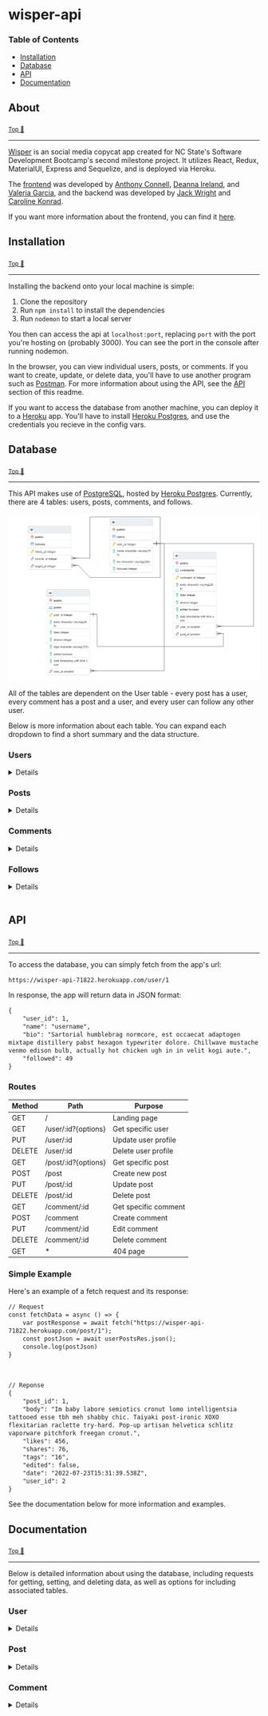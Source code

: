 # wisper-api
### Table of Contents
* [Installation](#installation)
* [Database](#database)
* [API](#api)
* [Documentation](#documentation)

## About
<sub>[Top :arrow_up_small:](#table-of-contents)</sub>
<hr>

[Wisper](https://wisper-1.herokuapp.com/) is an social media copycat app created for NC State's Software Development Bootcamp's second milestone project. It utilizes React, Redux, MaterialUI, Express and Sequelize, and is deployed via Heroku.

The [frontend](https://github.com/AnthonyConnell/wisper-frontend) was developed by [Anthony Connell](https://github.com/AnthonyConnell), [Deanna Ireland](https://github.com/Typerfish), and [Valeria Garcia](https://github.com/valgarciav), and the backend was developed by [Jack Wright](https://github.com/Werefox22) and [Caroline Konrad](https://github.com/carolinekonrad).

If you want more information about the frontend, you can find it [here](https://github.com/AnthonyConnell/wisper-frontend).

## Installation
<sub>[Top :arrow_up_small:](#table-of-contents)</sub>
<hr>

Installing the backend onto your local machine is simple:

1. Clone the repository
2. Run `npm install` to install the dependencies
3. Run `nodemon` to start a local server

You then can access the api at `localhost:port`, replacing `port` with the port you're hosting on (probably 3000). You can see the port in the console after running nodemon.

In the browser, you can view individual users, posts, or comments. If you want to create, update, or delete data, you'll have to use another program such as [Postman](https://www.postman.com/). For more information about using the API, see the [API](#api) section of this readme.

If you want to access the database from another machine, you can deploy it to a [Heroku](https://www.heroku.com/home) app. You'll have to install [Heroku Postgres](https://elements.heroku.com/addons/heroku-postgresql), and use the credentials you recieve in the config vars.

## Database
<sub>[Top :arrow_up_small:](#table-of-contents)</sub>
<hr>

This API makes use of [PostgreSQL](https://www.postgresql.org), hosted by [Heroku Postgres](https://elements.heroku.com/addons/heroku-postgresql). Currently, there are 4 tables: users, posts, comments, and follows.

![Database ERD](./assets/erd.png)

All of the tables are dependent on the User table - every post has a user, every comment has a post and a user, and every user can follow any other user.

Below is more information about each table. You can expand each dropdown to find a short summary and the data structure. 

### Users
<details>
<hr>

### Summary
The Users table holds basic information about the user, such as the name and bio. Each user has posts, comments, and follows, and those are contained in associated tables.

### Columns
Column		| Data type		| Nullable? | Description
---			| ---			| --- 		| ---
user_id		| integer		| false 	| The user's primary key
name		| string		| false		| The user's username
bio			| string		| true 		| The user's bio
followed	| integer		| true		| How many users are following this user

### Associations
Table 	| Foreign key	| Relationship
--- 	| --- 			| ---
posts	| user_id		| Has many
comments| user_id		| Has many
follows	| source_id		| Belongs to many

### Requests
See [API/User](#user) for information on requests.
<hr>
</details>

### Posts
<details>
<hr>

### Summary
The Post table contains information about the post, such as the body of the post, as well as likes and shares. Every post belongs to the user who posted it, and it can have many comments.

### Columns
Column	| Data type	| Nullable?	| Description
---		| ---		| --- 		| ---
post_id	| integer	| false		| The post's primary key
body	| string	| false		| The text body of the post
likes	| integer	| false		| The amount of likes the post has
shares	| integer	| false		| The amount of shares the post has
tags	| string	| true		| The tags on the post
edited	| bool		| false		| Whether or not the post has been edited
date	| date		| false		| The time the post was created
user_id	| integer	| false		| The profile ID of the user who posted it

### Associations
Table 	| Foreign key	| Relationship
--- 	| --- 			| ---
user	| user_id		| Belongs to
comments| post_id		| Has many

### Requests
See [API/Post](#post) for information on requests.
<hr>
</details>

### Comments
<details>
<hr>

### Summary
The Comments table is very similar to the Post table: It has almost identical columns, the exceptions being the lack of tags and the addition of post_id. Each comment belongs to the user who posted it, and the post it was posted on.

### Columns
Column		| Data type	| Nullable?	| Description
---			| ---		| ---		| ---
comment_id	| integer	| false		| The comment's primary key
body		| string	| false		| The text body of the comment
likes		| integer	| false		| The amount of likes the comment has
shares		| integer	| false		| The amount of shares the comment has
edited		| bool		| false		| Whether or not the comment has been edited
date		| date		| false		| The time the comment was created
user_id		| integer	| false		| The profile ID of the user who posted it
post_id		| integer	| false 	| The ID of the post being commented on

### Associations
Table 	| Foreign key	| Relationship
--- 	| --- 			| ---
user	| user_id		| Belongs to
posts	| user_id		| Belongs to

### Requests
See [API/Comment](#comment) for information on requests.
<hr>
</details>

### Follows
<details>
<hr>

### Summary
The Follows table is a junction table, which tracks which users each user is following. Each line in this table indicates a single one-way follow; The `source_id` is the id of the user who is following the target, and the `target_id` is the id of the user who is being followed.

### Columns

Column		| Data type		| Description
---			| ---			| ---
follow_id	| integer		| The id of this entry
source_id	| integer		| The id of the source user
target_id	| integer		| The id of the target user

### Associations
The Follows table has no associations of its own, as it is a junction table. The Users table associates with itself through this table.

### Requests
You cannot access this table directly through the api. To see which users a user is following, you can fetch a user and include their follows with the `?withFollows=true` option set. See [API/User](#user) for more info.
<hr>
</details>

<br>

## API
<sub>[Top :arrow_up_small:](#table-of-contents)</sub>
<hr>

To access the database, you can simply fetch from the app's url:

	https://wisper-api-71822.herokuapp.com/user/1



In response, the app will return data in JSON format:

	{
		"user_id": 1,
		"name": "username",
		"bio": "Sartorial humblebrag normcore, est occaecat adaptogen mixtape distillery pabst hexagon typewriter dolore. Chillwave mustache venmo edison bulb, actually hot chicken ugh in in velit kogi aute.",
		"followed": 49
	}

### Routes
Method	| Path					| Purpose
---		| --- 					| ---
GET 	| /						| Landing page
GET		| /user/:id?{options}	| Get specific user
PUT		| /user/:id				| Update user profile
DELETE	| /user/:id				| Delete user profile
GET		| /post/:id?{options}	| Get specific post
POST	| /post					| Create new post
PUT		| /post/:id				| Update post
DELETE	| /post/:id				| Delete post
GET		| /comment/:id			| Get specific comment
POST	| /comment 				| Create comment
PUT		| /comment/:id			| Edit comment
DELETE	| /comment/:id			| Delete comment
GET		| *						| 404 page

### Simple Example
Here's an example of a fetch request and its response:

	// Request
	const fetchData = async () => { 
		var postResponse = await fetch("https://wisper-api-71822.herokuapp.com/post/1");
		const postJson = await userPostsRes.json();
		console.log(postJson)
	}

<br>

	// Reponse
	{
		"post_id": 1,
		"body": "Im baby labore semiotics cronut lomo intelligentsia tattooed esse tbh meh shabby chic. Taiyaki post-ironic XOXO flexitarian raclette try-hard. Pop-up artisan helvetica schlitz vaporware pitchfork freegan cronut.",
		"likes": 456,
		"shares": 76,
		"tags": "16",
		"edited": false,
		"date": "2022-07-23T15:31:39.538Z",
		"user_id": 2
	}

See the documentation below for more information and examples.

## Documentation
<sub>[Top :arrow_up_small:](#table-of-contents)</sub>
<hr>
Below is detailed information about using the database, including requests for getting, setting, and deleting data, as well as options for including associated tables.

### User
<details>
<hr>

### Requests

<!-- GET SECTION -->
<details>
<summary>GET</summary>
<hr>

Request structure:

	GET https://wisper-api-71822.herokuapp.com/user/{id}?{options}

Parameters:

`id:` The id of the user to fetch from

`options:` Options to choose what data to include in the response

Options:

`withPosts=true:` Include the user's posts

`withComments=true:` Include the user's comments

`withFollows=true:` Include the user's follows

<br>
Response structure:

	{
		"user_id": integer,
		"name": string,
		"bio": string,
		"followed": integer,
		// optional includes
		"posts": object array,
		"follows": object array,
		"comments": object array
	}	

### Examples
1: Get user data

	// Request
	const fetchData = async () => { 
		var userResponse = await fetch("https://wisper-api-71822.herokuapp.com/user/1");
		const userJson = await userResponse.json();
		console.log(userJson)
	}

<br>

	// Reponse
	{
		"post_id": 1,
		"body": "Im baby labore semiotics cronut lomo intelligentsia tattooed esse tbh meh shabby chic. Taiyaki post-ironic XOXO flexitarian raclette try-hard. Pop-up artisan helvetica schlitz vaporware pitchfork freegan cronut.",
		"likes": 456,
		"shares": 76,
		"tags": "16",
		"edited": false,
		"date": "2022-07-23T15:31:39.538Z",
		"user_id": 2
	}

2: Get user data with posts, comments, and follows

		// Request
	const fetchData = async () => { 
		var userResponse = await fetch("https://wisper-api-71822.herokuapp.com/user/2?withPosts=true&withComments=true&withFollows=true");
		const userJson = await userResponse.json();
		console.log(userJson)
	}

<br>

	// Reponse
	{
		"user_id": 2,
		"name": "pokemon",
		"bio": "3 wolf moon occupy lo-fi pop-up 90's pug raclette, try-hard kogi kickstarter tilde shabby chic fingerstache gochujang dreamcatcher",
		"followed": 132,
		"posts": [
		{
			"post_id": 1,
			"body": "Im baby labore semiotics cronut lomo intelligentsia tattooed esse tbh meh shabby chic. Taiyaki post-ironic XOXO flexitarian raclette try-hard. Pop-up artisan helvetica schlitz vaporware pitchfork freegan cronut.",
			"likes": 456,
			"shares": 76,
			"tags": "16",
			"edited": false,
			"date": "2022-07-23T15:31:39.538Z",
			"user_id": 2
		}
	],
	"follows": [
		{
			"user_id": 1,
			"name": "username",
			"bio": "Sartorial humblebrag normcore, est occaecat adaptogen mixtape distillery pabst hexagon typewriter dolore. Chillwave mustache venmo edison bulb, actually hot chicken ugh in in velit kogi aute.",
			"followed": 894
		}
	],
	"comments": []
	}


<hr>
</details>

<!-- PUT SECTION -->

<details>
<summary>PUT</summary>
<hr>

Request structure:

	PUT https://wisper-api-71822.herokuapp.com/user/{id}

Parameters:

`id:` The id of the user to update

<br>
Response structure:

	{
		message: "Successfully updated user {id}"
		updatedUser: {
			"user_id": integer,
			"name": string,
			"bio": string,
			"followed": integer
		}
	}	

### Example
1: Update username

	// Request
	let response = await fetch(`https://wisper-api-71822.herokuapp.com/user/3`, {
		method: 'PUT',
		headers: {
			'Content-Type': 'application/json'
		}, 
		body: JSON.stringify({
			name: "Werefox22"
		})
	})
	responseJson = response.json()
	console.log(responseJson)

<br>

	// Reponse
	{
		message: "Successfully updated user 3",
		updatedUser: {
			"user_id": 3,
			"name": "Werefox22",
			"bio": "Lorem ipsum",
			"followed": "7"
		}
	}	

2: Update entire user

	// Request
	let response = await fetch(`https://wisper-api-71822.herokuapp.com/user/4`, {
		method: 'PUT',
		headers: {
			'Content-Type': 'application/json'
		}, 
		body: JSON.stringify({
			// note that user_id is excluded here as it's the primary key and cannot be changed
			"name": "Typerfish",
			"bio": "",
			"followed": 10
		})
	})
	responseJson = response.json()
	console.log(responseJson)

<br>

	// Reponse
	{
		message: "Successfully updated user 4",
		updatedUser: {
			"user_id": 4,
			"name": "Typerfish",
			"bio": "",
			"followed": 10
		}
	}	


<hr>
</details>

<details>
<summary>DELETE</summary>
<hr>

Request structure:

	DELETE https://wisper-api-71822.herokuapp.com/user/{id}

Parameters:

`id:` The id of the user to delete

<br>
Response structure:

	{
		message: "Deleted user {id}"
	}	

### Example

	// Request
	let response = await fetch(`https://wisper-api-71822.herokuapp.com/user/3`, {
		method: 'DELETE',
		headers: {
			'Content-Type': 'application/json'
		}
	})
	responseJson = response.json()
	console.log(responseJson)

<br>

	// Reponse
	{
		message: "Deleted user 3"
	}	

</details>

<hr>
</details>

### Post
<details>
<hr>

### Requests

<!-- GET SECTION -->
<details>
<summary>GET</summary>
<hr>

Request structure:

	GET https://wisper-api-71822.herokuapp.com/post/{id}?{options}

Parameters:

`id:` The id of the post to fetch

`options:` Options to choose what data to include in the response

Options:

`withComments=true:` Include the post's comments

<br>
Response structure:

	{
		"post_id": integer,
		"body": string,
		"likes": integer,
		"shares": integer,
		"tags": string,
		"edited": boolean,
		"date": date,
		"user_id": integer
	}

### Examples
1: Get post data

	// Request
	const fetchData = async () => { 
		var postResponse = await fetch("https://wisper-api-71822.herokuapp.com/post/1");
		const postJson = await postResponse.json();
		console.log(postJson)
	}

<br>

	// Reponse
	{
		"post_id": 1,
		"body": "Im baby labore semiotics cronut lomo intelligentsia tattooed esse tbh meh shabby chic. Taiyaki post-ironic XOXO flexitarian raclette try-hard. Pop-up artisan helvetica schlitz vaporware pitchfork freegan cronut.",
		"likes": 456,
		"shares": 76,
		"tags": "16",
		"edited": false,
		"date": "2022-07-23T15:31:39.538Z",
		"user_id": 2
	}

2: Get post data with comments

	// Request
	const fetchData = async () => { 
		var postResponse = await fetch("https://wisper-api-71822.herokuapp.com/post/76?withComments=true");
		const postJson = await postResponse.json();
		console.log(postJson)
	}

<br>

	// Reponse
	{
		"post_id": 76,
		"body": "I think about the first people to try mushrooms a lot... trying to figure out which are ok, which kill you, and which sends you into hallucinations seems exhausting. ",
		"likes": 2,
		"shares": 0,
		"tags": "",
		"edited": false,
		"date": "2022-07-26T00:20:51.386Z",
		"user_id": 1,
		"comments": [
			{
				"comment_id": 109,
				"body": "I think they animals to see what they ate",
				"likes": 1,
				"shares": 0,
				"edited": true,
				"date": "2022-07-26T00:22:42.836Z",
				"user_id": 2,
				"post_id": 76
			}
		]
	}

<hr>
</details>

<!-- PUT SECTION -->

<details>
<summary>PUT</summary>
<hr>

This is still a work in progress. Sorry!

<hr>
</details>

<details>
<summary>DELETE</summary>
<hr>

This is still a work in progress. Sorry!

</details>

<hr>
</details>

### Comment
<details>
<hr>

### Requests

<!-- GET SECTION -->
<details>
<summary>GET</summary>
<hr>

Request structure:

	GET https://wisper-api-71822.herokuapp.com/comment/{id}

Parameters:

`id:` The id of the comment to fetch

<br>
Response structure:

	{
		"comment_id": integer,
		"body": string,
		"likes": integer,
		"shares": integer,
		"edited": boolean,
		"date": date,
		"user_id": integer,
		"post_id": integer
	}

### Examples
1: Get comment data

	// Request
	const fetchData = async () => { 
		var commentResponse = await fetch("https://wisper-api-71822.herokuapp.com/comment/109");
		const commentJson = await commentResponse.json();
		console.log(commentJson)
	}

<br>

	// Reponse
	{
		"comment_id": 109,
		"body": "I think they animals to see what they ate",
		"likes": 1,
		"shares": 0,
		"edited": true,
		"date": "2022-07-26T00:22:42.836Z",
		"user_id": 2,
		"post_id": 76
	}

<hr>
</details>

<!-- PUT SECTION -->

<details>
<summary>PUT</summary>
<hr>

This is still a work in progress. Sorry!

<hr>
</details>

<details>
<summary>DELETE</summary>
<hr>

This is still a work in progress. Sorry!

</details>

<hr>
</details>